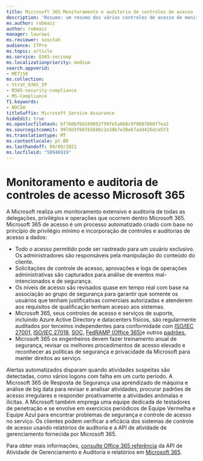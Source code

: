 ```yaml
---
title: Microsoft 365 Monitoramento e auditoria de controles de acesso
description: 'Resumo: um resumo dos vários controles de acesso de monitoramento e auditoria disponíveis no Microsoft 365.'
ms.author: robmazz
author: robmazz
manager: laurawi
ms.reviewer: sosstah
audience: ITPro
ms.topic: article
ms.service: O365-seccomp
ms.localizationpriority: medium
search.appverid:
- MET150
ms.collection:
- Strat_O365_IP
- M365-security-compliance
- MS-Compliance
f1.keywords:
- NOCSH
titleSuffix: Microsoft Service Assurance
hideEdit: true
ms.openlocfilehash: bf760bf68169092f99fe5a668c9f0087060f7ea2
ms.sourcegitcommit: 997dd3f66f65686c2e38b7e30e67add426dce5f3
ms.translationtype: MT
ms.contentlocale: pt-BR
ms.lasthandoff: 09/09/2021
ms.locfileid: "58946919"
---
```

# <a name="monitoring-and-auditing-access-controls-in-microsoft-365"></a>Monitoramento e auditoria de controles de acesso Microsoft 365

A Microsoft realiza um monitoramento extensivo e auditoria de todas as delegações, privilégios e operações que ocorrem dentro Microsoft 365. Microsoft 365 de acesso é um processo automatizado criado com base no princípio de privilégio mínimo e incorporação de controles e auditorias de acesso a dados:

- Todo o acesso permitido pode ser rastreado para um usuário exclusivo. Os administradores são responsáveis pela manipulação do conteúdo do cliente.
- Solicitações de controle de acesso, aprovações e logs de operações administrativas são capturados para análise de eventos mal-intencionados e de segurança.
- Os níveis de acesso são revisados quase em tempo real com base na associação ao grupo de segurança para garantir que somente os usuários que tenham justificativas comerciais autorizadas e atenderem aos requisitos de qualificação tenham acesso aos sistemas.
- Microsoft 365, seus controles de acesso e serviços de suporte, incluindo Azure Active Directory e datacenters físicos, são regularmente auditados por terceiros independentes para conformidade com [ISO/IEC 27001,](https://www.microsoft.com/TrustCenter/Compliance/iso-iec-27001) [ISO/IEC 27018,](https://www.microsoft.com/TrustCenter/Compliance/iso-iec-27018) [SOC,](https://www.microsoft.com/TrustCenter/Compliance/SOC) [FedRAMP (Office 365)](https://www.microsoft.com/TrustCenter/Compliance/FedRAMP)e outros [padrões.](https://www.microsoft.com/TrustCenter/Compliance?service=Office#Icons)
- Microsoft 365 os engenheiros devem fazer treinamento anual de segurança, revisar os melhores procedimentos de acesso elevado e reconhecer as políticas de segurança e privacidade da Microsoft para manter direitos ao serviço.

Alertas automatizados disparam quando atividades suspeitas são detectadas, como vários logons com falha em um curto período. A Microsoft 365 de Resposta de Segurança usa aprendizado de máquina e análise de big data para revisar e analisar atividades, procurar padrões de acesso irregulares e responder proativamente a atividades anômalas e ilícitas. A Microsoft também emprega uma equipe dedicada de testadores de penetração e se envolve em exercícios periódicos de Equipe Vermelha e Equipe Azul para encontrar problemas de segurança e controle de acesso no serviço. Os clientes podem verificar a eficácia dos sistemas de controle de acesso usando relatórios de auditoria e a API de atividade de gerenciamento fornecida por Microsoft 365.

Para obter mais informações, [consulte Office 365 referência](/office/office-365-management-api/office-365-management-activity-api-reference) da API de Atividade de Gerenciamento e Auditoria e relatórios em [Microsoft 365](assurance-auditing-and-reporting-overview.md).
